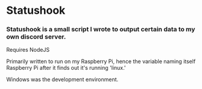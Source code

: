 # Statushook

### Statushook is a small script I wrote to output certain data to my own discord server.
Requires NodeJS

Primarily written to run on my Raspberry Pi, hence the variable naming itself Raspberry Pi after it finds out it's running 'linux.'

Windows was the development environment.